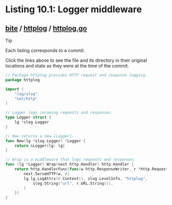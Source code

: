 # Listing 10.1: Logger middleware

## [bite](https://github.com/inancgumus/gobyexample/blob/06df96ac9c42a4e429c6fa69841f8e0f7e5852fe/bite) / [httplog](https://github.com/inancgumus/gobyexample/blob/06df96ac9c42a4e429c6fa69841f8e0f7e5852fe/bite/httplog) / [httplog.go](https://github.com/inancgumus/gobyexample/blob/06df96ac9c42a4e429c6fa69841f8e0f7e5852fe/bite/httplog/httplog.go)

> [!TIP]
> Each listing corresponds to a commit.
>
> Click the links above to see the file and its directory in their original locations and state as they were at the time of the commit.

```go
// Package httplog provides HTTP request and response logging.
package httplog

import (
	"log/slog"
	"net/http"
)

// Logger logs incoming requests and responses.
type Logger struct {
	lg *slog.Logger
}

// New returns a new [Logger].
func New(lg *slog.Logger) *Logger {
	return &Logger{lg: lg}
}

// Wrap is a middleware that logs requests and responses.
func (lg *Logger) Wrap(next http.Handler) http.Handler {
	return http.HandlerFunc(func(w http.ResponseWriter, r *http.Request) {
		next.ServeHTTP(w, r)
		lg.lg.LogAttrs(r.Context(), slog.LevelInfo, "httplog",
			slog.String("url", r.URL.String()),
		)
	})
}
```

